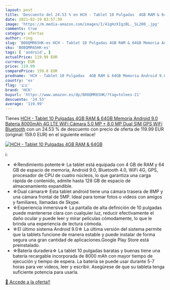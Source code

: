 ```yaml
---
layout: post
title: 'Descuento del 24.53 % en HCH - Tablet 10 Pulgadas  4GB RAM & 64GB'
date: 2021-02-19 03:57:39
image: 'https://m.media-amazon.com/images/I/41gHzXIgzBL._SL200_.jpg'
comments: true
category: ofertas
author: ring
slug: 'B08QMR65HK-es HCH - Tablet 10 Pulgadas 4GB RAM & 64GB Memoria Android...'
sku: 'B08QMR65HK-es'
tags: [ 'android', ]
actualPrice: 119.99 EUR
currency: EUR
price: 119.99
comparePrice: 159.0 EUR
prodname: 'HCH - Tablet 10 Pulgadas  4GB RAM & 64GB Memoria Android 9.0 Batería 8000mAh 4G LTE WiFi Cámara 5.0 MP + 8.0 MP Dual SIM GPS WiFi Bluetooth'
country: 'es'
flag: '🇪🇸'
brand: 'HCH'
buyurl: 'https://www.amazon.es/dp/B08QMR65HK/?tag=tolees-21'
descuento: '24.53'
average: '119.99'
---
```


Tienes [HCH - Tablet 10 Pulgadas  4GB RAM & 64GB Memoria Android 9.0 Batería 8000mAh 4G LTE WiFi Cámara 5.0 MP + 8.0 MP Dual SIM GPS WiFi Bluetooth](https://www.amazon.es/dp/B08QMR65HK/?tag=tolees-21) con un 24.53 % de descuento con precio de oferta de 119.99 EUR (original: 159.0 EUR) en el siguiente enlace!

[![HCH - Tablet 10 Pulgadas  4GB RAM & 64GB](https://m.media-amazon.com/images/I/41gHzXIgzBL._SL200_.jpg)](https://www.amazon.es/dp/B08QMR65HK/?tag=tolees-21)

ℹ️:

- ☆Rendimiento potente☆ La tablet está equipada con 4 GB de RAM y 64 GB de espacio de memoria, Android 9.0, Bluetooth 4.0, WiFi 4G, GPS, procesador de CPU de cuatro núcleos, lo que garantiza una carga rápida de contenido, admite hasta 128 GB de espacio de almacenamiento expandible.
- ☆Dual cámara☆ Esta tablet android tiene una cámara trasera de 8MP y una cámara frontal de 5MP. Ideal para tomar fotos o videos con amigos y familiares, llamadas de Skype.
- ☆Experiencia inmersiva☆ La pantalla de alta definición de 10 pulgadas puede mantenerse clara con cualquier luz, reducir efectivamente el daño ocular y puede leer y mirar películas cómodamente, lo que le brinda una experiencia de lectura cómoda.
- ☆El último sistema Android 9.0☆ La última versión del sistema permite que la tablets funcione de manera estable y puede instalar de forma segura una gran cantidad de aplicaciones.Google Play Store está preinstalado.
- ☆Batería duradera☆ La tablet 10 pulgadas baratas y buenas tiene una batería recargable incorporada de 8000 mAh con mayor tiempo de ejecución y tiempo de espera. La batería se puede usar durante 5-7 horas para ver videos, leer y escribir. Asegúrese de que su tableta tenga suficiente potencia para usarla.

[🛒 Accede a la oferta!!](https://www.amazon.es/dp/B08QMR65HK/?tag=tolees-21)
